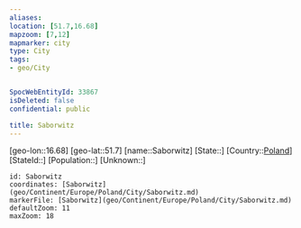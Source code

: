 ```yaml
---
aliases: 
location: [51.7,16.68]
mapzoom: [7,12] 
mapmarker: city 
type: City
tags:
- geo/City


SpocWebEntityId: 33867
isDeleted: false
confidential: public

title: Saborwitz
---
```

[geo-lon::16.68]
[geo-lat::51.7]
[name::Saborwitz]
[State::]
[Country::[Poland](geo/Continent/Europe/Poland.md)]
[StateId::]
[Population::]
[Unknown::]


```leaflet
id: Saborwitz
coordinates: [Saborwitz](geo/Continent/Europe/Poland/City/Saborwitz.md)
markerFile: [Saborwitz](geo/Continent/Europe/Poland/City/Saborwitz.md)
defaultZoom: 11 
maxZoom: 18
```



